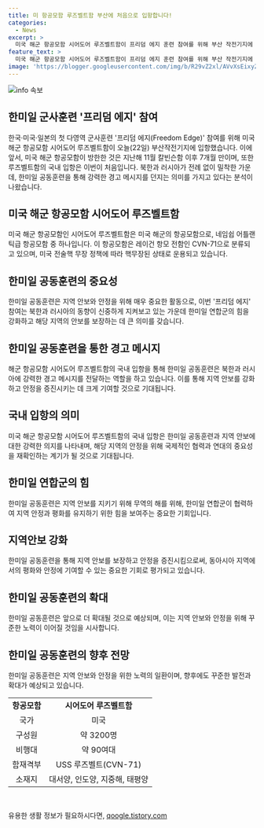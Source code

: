 ```yaml
---
title: 미 항공모함 루즈벨트함 부산에 처음으로 입항합니다!
categories:
  - News
excerpt: >
  미국 해군 항공모함 시어도어 루즈벨트함이 프리덤 에지 훈련 참여를 위해 부산 작전기지에 입항했다. 이는 미국이 한국과 일본과 함께 진행하는 이번 훈련에 미국 해군이 참여하는 첫 번째 다영역 군사훈련으로, 북한과 러시아의 동시적인 도발이 이루어지는 상황에서 한미일이 함께 훈련을 통해 강력한 경고 메시지를 전달하는 의미를 부각시키고 있다.
feature_text: >
  미국 해군 항공모함 시어도어 루즈벨트함이 프리덤 에지 훈련 참여를 위해 부산 작전기지에 입항했다. 이는 미국이 한국과 일본과 함께 진행하는 이번 훈련에 미국 해군이 참여하는 첫 번째 다영역 군사훈련으로, 북한과 러시아의 동시적인 도발이 이루어지는 상황에서 한미일이 함께 훈련을 통해 강력한 경고 메시지를 전달하는 의미를 부각시키고 있다.
image: 'https://blogger.googleusercontent.com/img/b/R29vZ2xl/AVvXsEixyZcFfHzMRdzZMjFBmAUKJYCLCGyLL1o632UiGVXcaFdKo_bkvkuCioo0uUKlGfBVcT3P84aROyZIXSBEx3Aw5nCQ3pTgDom1WDC4m8eifvWiAmWEEVb4x6G_l8C0QH225ldMjyaFvpxGEBGNO37VmDTDMHGhJPq73UglMfDca1-0aw/s1600/blogspot.png'
---
```


<p><img src="https://blogger.googleusercontent.com/img/b/R29vZ2xl/AVvXsEixyZcFfHzMRdzZMjFBmAUKJYCLCGyLL1o632UiGVXcaFdKo_bkvkuCioo0uUKlGfBVcT3P84aROyZIXSBEx3Aw5nCQ3pTgDom1WDC4m8eifvWiAmWEEVb4x6G_l8C0QH225ldMjyaFvpxGEBGNO37VmDTDMHGhJPq73UglMfDca1-0aw/s1600/blogspot.png" alt="info 속보" /></p>

<h2 data-ke-size="size26">한미일 군사훈련 '프리덤 에지' 참여</h2>

<p data-ke-size="size16">한국·미국·일본의 첫 다영역 군사훈련 '프리덤 에지(Freedom Edge)' 참여를 위해 미국 해군 항공모함 시어도어 루즈벨트함이 오늘(22일) 부산작전기지에 입항했습니다. 이에 앞서,  미국 해군 항공모함이 방한한 것은 지난해 11월 칼빈슨함 이후 7개월 만이며, 또한 루즈벨트함의 국내 입항은 이번이 처음입니다. 북한과 러시아가 전례 없이 밀착한 가운데, 한미일 공동훈련을 통해 강력한 경고 메시지를 던지는 의미를 가지고 있다는 분석이 나왔습니다.</p>

<h2 data-ke-size="size26">미국 해군 항공모함 시어도어 루즈벨트함</h2>

<p data-ke-size="size16">미국 해군 항공모함인 시어도어 루즈벨트함은 미국 해군의 항공모함으로, 네임쉽 어틀랜틱급 항공모함 중 하나입니다. 이 항공모함은 레이건 항모 전함인 CVN-71으로 분류되고 있으며, 미국 전술핵 무장 정책에 따라 핵무장된 상태로 운용되고 있습니다.</p>

<h2 data-ke-size="size26">한미일 공동훈련의 중요성</h2>

<p data-ke-size="size16">한미일 공동훈련은 지역 안보와 안정을 위해 매우 중요한 활동으로, 이번 '프리덤 에지' 참여는 북한과 러시아의 동향이 신중하게 지켜보고 있는 가운데 한미일 연합군의 힘을 강화하고 해당 지역의 안보를 보장하는 데 큰 의미를 갖습니다.</p>

<h2 data-ke-size="size26">한미일 공동훈련을 통한 경고 메시지</h2>

<p data-ke-size="size16">해군 항공모함 시어도어 루즈벨트함의 국내 입항을 통해 한미일 공동훈련은 북한과 러시아에 강력한 경고 메시지를 전달하는 역할을 하고 있습니다. 이를 통해 지역 안보를 강화하고 안정을 증진시키는 데 크게 기여할 것으로 기대됩니다.</p>

<h2 data-ke-size="size26">국내 입항의 의미</h2>

<p data-ke-size="size16">미국 해군 항공모함 시어도어 루즈벨트함의 국내 입항은 한미일 공동훈련과 지역 안보에 대한 강력한 의지를 나타내며, 해당 지역의 안정을 위해 국제적인 협력과 연대의 중요성을 재확인하는 계기가 될 것으로 기대됩니다.</p>

<h2 data-ke-size="size26">한미일 연합군의 힘</h2>

<p data-ke-size="size16">한미일 공동훈련은 지역 안보를 지키기 위해 무역의 해를 위해, 한미일 연합군이 협력하여 지역 안정과 평화를 유지하기 위한 힘을 보여주는 중요한 기회입니다.</p>

<h2 data-ke-size="size26">지역안보 강화</h2>

<p data-ke-size="size16">한미일 공동훈련을 통해 지역 안보를 보장하고 안정을 증진시킴으로써, 동아시아 지역에서의 평화와 안정에 기여할 수 있는 중요한 기회로 평가되고 있습니다.</p>

<h2 data-ke-size="size26">한미일 공동훈련의 확대</h2>

<p data-ke-size="size16">한미일 공동훈련은 앞으로 더 확대될 것으로 예상되며, 이는 지역 안보와 안정을 위해 꾸준한 노력이 이어질 것임을 시사합니다.</p>

<h2 data-ke-size="size26">한미일 공동훈련의 향후 전망</h2>

<p data-ke-size="size16">한미일 공동훈련은 지역 안보와 안정을 위한 노력의 일환이며, 향후에도 꾸준한 발전과 확대가 예상되고 있습니다.</p>

<table>
<tbody>
<tr>
<td style="text-align: center; height: 17px;"><b>항공모함</b></td>
<td style="text-align: center; height: 17px;"><b>시어도어 루즈벨트함</b></td>
</tr>
<tr>
<td style="text-align: center; height: 17px;">국가</td>
<td style="text-align: center; height: 17px;">미국</td>
</tr>
<tr>
<td style="text-align: center; height: 17px;">구성원</td>
<td style="text-align: center; height: 17px;">약 3200명</td>
</tr>
<tr>
<td style="text-align: center; height: 17px;">비행대</td>
<td style="text-align: center; height: 17px;">약 90여대</td>
</tr>
<tr>
<td style="text-align: center; height: 17px;">함재격부</td>
<td style="text-align: center; height: 17px;">USS 루즈벨트(CVN-71)</td>
</tr>
<tr>
<td style="text-align: center; height: 17px;">소재지</td>
<td style="text-align: center; height: 17px;">대서양, 인도양, 지중해, 태평양</td>
</tr>
</tbody>
</table>

<p data-ke-size="size16">&nbsp;</p>
유용한 생활 정보가 필요하시다면, <a href="https://qoogle.tistory.com" rel="dofollow">qoogle.tistory.com</a>


